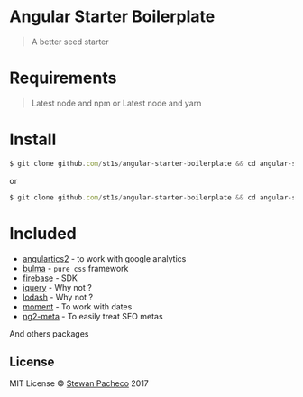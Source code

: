 # Angular Starter Boilerplate
> A better seed starter

# Requirements
> Latest node and npm
or
> Latest node and yarn

# Install

```js
$ git clone github.com/st1s/angular-starter-boilerplate && cd angular-starter-boilerplate && npm install
```
or 

```js
$ git clone github.com/st1s/angular-starter-boilerplate && cd angular-starter-boilerplate && yarn install
```

# Included

- [angulartics2](https://github.com/angulartics/angulartics2) - to work with google analytics
- [bulma](https://bulma.io) - `pure css` framework
- [firebase](https://firebase.google.com) - SDK
- [jquery](https://jquery.com) - Why not ?
- [lodash](https://lodash.com) - Why not ?
- [moment](https://momentjs.com/) - To work with dates
- [ng2-meta](https://github.com/vinaygopinath/ng2-meta) - To easily treat SEO metas

And others packages

## License

MIT License © [Stewan Pacheco](https://stewan.io) 2017
